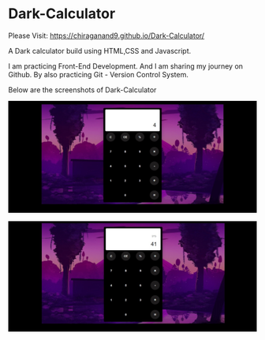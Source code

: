# Dark-Calculator
Please Visit: https://chiraganand9.github.io/Dark-Calculator/

A Dark calculator build using HTML,CSS and Javascript.

I am practicing Front-End Development. And I am sharing my journey on Github. By also practicing Git - Version Control System.

Below are the screenshots of Dark-Calculator

![screenshot](https://github.com/chiraganand9/Dark-Calculator/blob/master/images/Dark%20calulator%20(1).jpg)

![2ns screeenshot](https://github.com/chiraganand9/Dark-Calculator/blob/master/images/Dark%20calulator%20(2).jpg)
